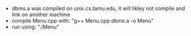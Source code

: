 * dbms.a was compiled on unix.cs.tamu.edu, it will likley not compile and link on another machine
* compile Menu.cpp with: "g++ Menu.cpp dbms.a -o Menu"
* run using: "./Menu"